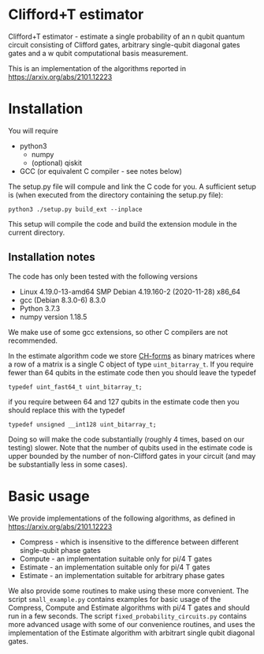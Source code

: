 # Clifford+T estimator
Clifford+T estimator - estimate a single probability of an n qubit quantum circuit consisting of Clifford gates, arbitrary single-qubit diagonal gates gates and a w qubit computational basis measurement.

This is an implementation of the algorithms reported in https://arxiv.org/abs/2101.12223

# Installation

You will require
* python3 
  * numpy
  * (optional) qiskit
* GCC (or equivalent C compiler - see notes below)

The setup.py file will compule and link the C code for you. A sufficient setup is (when executed from the directory containing the setup.py file):

`python3 ./setup.py build_ext --inplace`

This setup will compile the code and build the extension module in the current directory.

## Installation notes

The code has only been tested with the following versions
  * Linux 4.19.0-13-amd64 SMP Debian 4.19.160-2 (2020-11-28) x86_64
  * gcc (Debian 8.3.0-6) 8.3.0
  * Python 3.7.3
  * numpy version 1.18.5

We make use of some gcc extensions, so other C compilers are not recommended.

In the estimate algorithm code we store [CH-forms](https://quantum-journal.org/papers/q-2019-09-02-181/) as binary matrices where a row of a matrix is a single C object of type `uint_bitarray_t`. If you require fewer than 64 qubits in the estimate code then you should leave the typedef

`typedef uint_fast64_t uint_bitarray_t;`

if you require between 64 and 127 qubits in the estimate code then  you should replace this with the typedef 

`typedef unsigned __int128 uint_bitarray_t;`

Doing so will make the code substantially (roughly 4 times, based on our testing) slower. Note that the number of qubits used in the estimate code is upper bounded by the number of non-Clifford gates in your circuit (and may be substantially less in some cases).


# Basic usage

We provide implementations of the following algorithms, as defined in https://arxiv.org/abs/2101.12223

* Compress - which is insensitive to the difference between different single-qubit phase gates
* Compute - an implementation suitable only for pi/4 T gates
* Estimate - an implementation suitable only for pi/4 T gates
* Estimate - an implementation suitable for arbitrary phase gates

We also provide some routines to make using these more convenient. The script `small_example.py` contains examples for basic usage of the Compress, Compute and Estimate algorithms with pi/4 T gates and should run in a few seconds. The script `fixed_probability_circuits.py` contains more advanced usage with some of our convenience routines, and uses the implementation of the Estimate algorithm with arbitrart single qubit diagonal gates.
